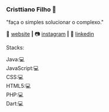 ### Cristtiano Filho 🧐

"faça o simples solucionar o complexo."

🏡 [website][website] **|** 
📷 [instagram][instagram] **|** 
👔 [linkedin][linkedin]
		
   Stacks:

Java:💻
<br>
JavaScript:💻
<br>
CSS:💻
<br>
HTML5:💻
<br>
PHP:💻
<br>
Dart:💻






[website]: https://cristianofilho.github.io/
[instagram]: https://www.instagram.com/_cristiano.filho/?hl=pt-br
[linkedin]: https://www.linkedin.com/in/cristiano-filho-16a141150/

